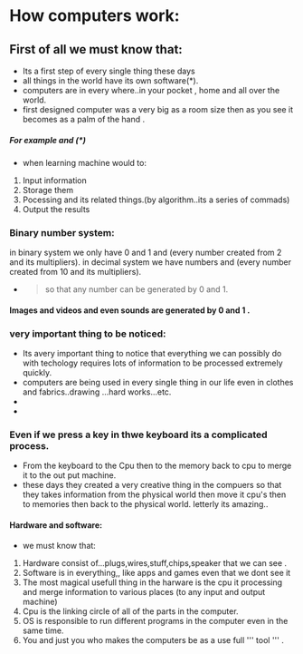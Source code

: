 # How computers work:
## First of all we must know that:
* Its a first step of every single thing these days
* all things in the world have its own software(*).
* computers are in every where..in your pocket , home and all over the world.
* first designed computer was a very big as a room size then as you see it becomes as a palm of the hand .
##### For example and (*)
- when learning machine would to:
1. Input information
1. Storage them
1. Pocessing and its related things.(by algorithm..its a series of commads)
1. Output the results
### Binary number system:
in binary system we only have 0 and 1 and (every number created from 2 and its multipliers).
in decimal system we have numbers and (every number created from 10 and its multipliers).
* >so that any number can be generated by 0 and 1.
#### Images and videos and even sounds are generated by 0 and 1 .
### very important thing to be noticed:
* Its avery important thing to notice that everything we can possibly do with techology requires lots of information to be processed extremely quickly.
* computers are being used in every single thing in our life even in clothes and fabrics..drawing ...hard works...etc.
* 
* 
### Even if we press a key in thwe keyboard its a complicated process.
* From the keyboard to the Cpu then to the memory back to cpu to merge it to the out put machine.
* these days they created a very creative thing in the compuers so that they takes information from the physical world then move it cpu's then to memories then back to the physical world. letterly its amazing..
#### Hardware and software:
* we must know that:
1. Hardware consist of...plugs,wires,stuff,chips,speaker that we can see .
1. Software is in everything,, like apps and games even that we dont see it 
1. The most magical usefull thing in the harware is the cpu it processing and merge information to various places (to any input and output machine)
1. Cpu is the linking circle of all of the parts in the computer.
1. OS is responsible to run different programs in the computer even in the same time.
1. You and just you who makes the computers be as a use full 
''' tool ''' .
